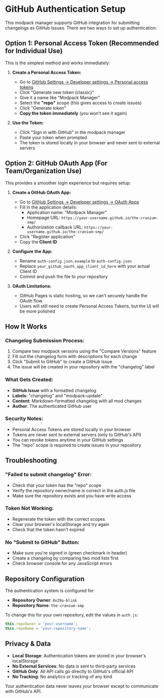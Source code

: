 # GitHub Authentication Setup

This modpack manager supports GitHub integration for submitting changelogs as GitHub Issues. There are two ways to set up authentication:

## Option 1: Personal Access Token (Recommended for Individual Use)

This is the simplest method and works immediately:

1. **Create a Personal Access Token:**
   - Go to [GitHub Settings → Developer settings → Personal access tokens](https://github.com/settings/tokens)
   - Click "Generate new token (classic)"
   - Give it a name like "Modpack Manager"
   - Select the **"repo"** scope (this gives access to create issues)
   - Click "Generate token"
   - **Copy the token immediately** (you won't see it again)

2. **Use the Token:**
   - Click "Sign in with GitHub" in the modpack manager
   - Paste your token when prompted
   - The token is stored locally in your browser and never sent to external servers

## Option 2: GitHub OAuth App (For Team/Organization Use)

This provides a smoother login experience but requires setup:

1. **Create a GitHub OAuth App:**
   - Go to [GitHub Settings → Developer settings → OAuth Apps](https://github.com/settings/applications/new)
   - Fill in the application details:
     - Application name: "Modpack Manager"
     - Homepage URL: `https://your-username.github.io/the-cranium-smp/`
     - Authorization callback URL: `https://your-username.github.io/the-cranium-smp/`
   - Click "Register application"
   - Copy the **Client ID**

2. **Configure the App:**
   - Rename `auth-config.json.example` to `auth-config.json`
   - Replace `your_github_oauth_app_client_id_here` with your actual Client ID
   - Commit and push the file to your repository

3. **OAuth Limitations:**
   - GitHub Pages is static hosting, so we can't securely handle the OAuth flow
   - Users will still need to create Personal Access Tokens, but the UI will be more polished

## How It Works

### Changelog Submission Process:
1. Compare two modpack versions using the "Compare Versions" feature
2. Fill out the changelog form with descriptions for each change
3. Click "Submit to GitHub" to create a GitHub Issue
4. The issue will be created in your repository with the "changelog" label

### What Gets Created:
- **GitHub Issue** with a formatted changelog
- **Labels**: "changelog" and "modpack-update"  
- **Content**: Markdown-formatted changelog with all mod changes
- **Author**: The authenticated GitHub user

### Security Notes:
- Personal Access Tokens are stored locally in your browser
- Tokens are never sent to external servers (only to GitHub's API)
- You can revoke tokens anytime in your GitHub settings
- The "repo" scope is required to create issues in your repository

## Troubleshooting

### "Failed to submit changelog" Error:
- Check that your token has the "repo" scope
- Verify the repository owner/name is correct in the auth.js file
- Make sure the repository exists and you have write access

### Token Not Working:
- Regenerate the token with the correct scopes
- Clear your browser's localStorage and try again
- Check that the token hasn't expired

### No "Submit to GitHub" Button:
- Make sure you're signed in (green checkmark in header)
- Create a changelog by comparing two mod lists first
- Check browser console for any JavaScript errors

## Repository Configuration

The authentication system is configured for:
- **Repository Owner**: `0x29a-blink`
- **Repository Name**: `the-cranium-smp`

To change this for your own repository, edit the values in `auth.js`:
```javascript
this.repoOwner = 'your-username';
this.repoName = 'your-repository-name';
```

## Privacy & Data

- **Local Storage**: Authentication tokens are stored in your browser's localStorage
- **No External Services**: No data is sent to third-party services
- **GitHub Only**: All API calls go directly to GitHub's official API
- **No Tracking**: No analytics or tracking of any kind

Your authentication data never leaves your browser except to communicate with GitHub's API.